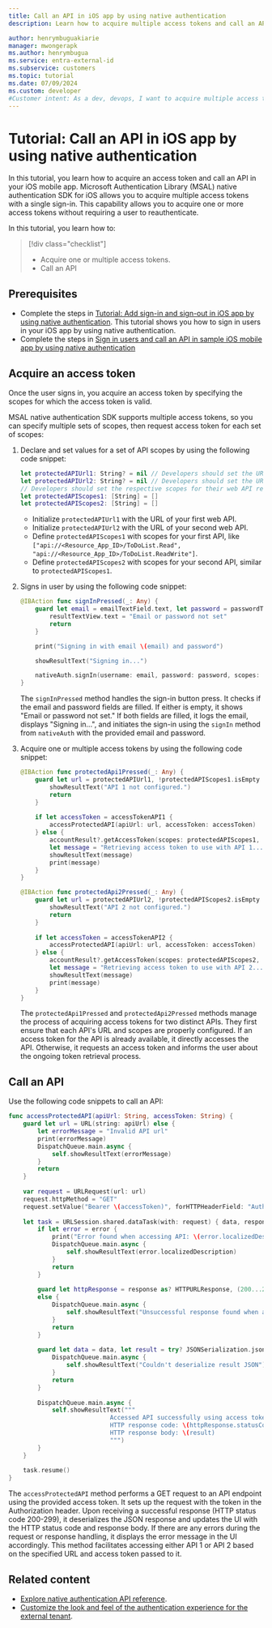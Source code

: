 ```yaml
---
title: Call an API in iOS app by using native authentication
description: Learn how to acquire multiple access tokens and call an API in iOS app by using native authentication.

author: henrymbuguakiarie
manager: mwongerapk
ms.author: henrymbugua
ms.service: entra-external-id
ms.subservice: customers
ms.topic: tutorial
ms.date: 07/09/2024
ms.custom: developer
#Customer intent: As a dev, devops, I want to acquire multiple access tokens so that I call a web API in an iOS mobile app by using native authentication
---
```


# Tutorial: Call an API in iOS app by using native authentication

In this tutorial, you learn how to acquire an access token and call an API in your iOS mobile app. Microsoft Authentication Library (MSAL) native authentication SDK for iOS allows you to acquire multiple access tokens with a single sign-in. This capability allows you to acquire one or more access tokens without requiring a user to reauthenticate. 

In this tutorial, you learn how to: 

> [!div class="checklist"]
> 
> - Acquire one or multiple access tokens.
> - Call an API

## Prerequisites

- Complete the steps in [Tutorial: Add sign-in and sign-out in iOS app by using native authentication](tutorial-native-authentication-ios-sign-in-sign-out.md). This tutorial shows you how to sign in users in your iOS app by using native authentication.
- Complete the steps in [Sign in users and call an API in sample iOS mobile app by using native authentication](sample-native-authentication-ios-sample-app-call-web-api.md)

## Acquire an access token

Once the user signs in, you acquire an access token by specifying the scopes for which the access token is valid. 

MSAL native authentication SDK supports multiple access tokens, so you can specify multiple sets of scopes, then request access token for each set of scopes:

1. Declare and set values for a set of API scopes by using the following code snippet:

    ```swift
    let protectedAPIUrl1: String? = nil // Developers should set the URL of their first web API resource here
    let protectedAPIUrl2: String? = nil // Developers should set the URL of their second web API resource here
    // Developers should set the respective scopes for their web API resources here, for example: ["api://<Resource_App_ID>/ToDoList.Read", "api://<Resource_App_ID>/ToDoList.ReadWrite"]
    let protectedAPIScopes1: [String] = []
    let protectedAPIScopes2: [String] = []
    ```

    - Initialize `protectedAPIUrl1` with the URL of your first web API.
    - Initialize `protectedAPIUrl2` with the URL of your second web API.
    - Define `protectedAPIScopes1` with scopes for your first API, like `["api://<Resource_App_ID>/ToDoList.Read", "api://<Resource_App_ID>/ToDoList.ReadWrite"]`.
    - Define `protectedAPIScopes2` with scopes for your second API, similar to `protectedAPIScopes1`.
    

1. Signs in user by using the following code snippet:

    ```swift
    @IBAction func signInPressed(_: Any) {
        guard let email = emailTextField.text, let password = passwordTextField.text else {
            resultTextView.text = "Email or password not set"
            return
        }

        print("Signing in with email \(email) and password")

        showResultText("Signing in...")

        nativeAuth.signIn(username: email, password: password, scopes: [], delegate: self)
    }
    ```

    The `signInPressed` method handles the sign-in button press. It checks if the email and password fields are filled. If either is empty, it shows "Email or password not set." If both fields are filled, it logs the email, displays "Signing in...", and initiates the sign-in using the `signIn` method from `nativeAuth` with the provided email and password.

1. Acquire one or multiple access tokens by using the following code snippet:

    ```swift
    @IBAction func protectedApi1Pressed(_: Any) {
        guard let url = protectedAPIUrl1, !protectedAPIScopes1.isEmpty else {
            showResultText("API 1 not configured.")
            return
        }
        
        if let accessToken = accessTokenAPI1 {
            accessProtectedAPI(apiUrl: url, accessToken: accessToken)
        } else {
            accountResult?.getAccessToken(scopes: protectedAPIScopes1, delegate: self)
            let message = "Retrieving access token to use with API 1..."
            showResultText(message)
            print(message)
        }
    }
    
    @IBAction func protectedApi2Pressed(_: Any) {
        guard let url = protectedAPIUrl2, !protectedAPIScopes2.isEmpty else {
            showResultText("API 2 not configured.")
            return
        }
        
        if let accessToken = accessTokenAPI2 {
            accessProtectedAPI(apiUrl: url, accessToken: accessToken)
        } else {
            accountResult?.getAccessToken(scopes: protectedAPIScopes2, delegate: self)
            let message = "Retrieving access token to use with API 2..."
            showResultText(message)
            print(message)
        }
    }
    ```

    The `protectedApi1Pressed` and `protectedApi2Pressed` methods manage the process of acquiring access tokens for two distinct APIs. They first ensure that each API's URL and scopes are properly configured. If an access token for the API is already available, it directly accesses the API. Otherwise, it requests an access token and informs the user about the ongoing token retrieval process.
    

## Call an API

Use the following code snippets to call an API:

```swift
func accessProtectedAPI(apiUrl: String, accessToken: String) {
    guard let url = URL(string: apiUrl) else {
        let errorMessage = "Invalid API url"
        print(errorMessage)
        DispatchQueue.main.async {
            self.showResultText(errorMessage)
        }
        return
    }
    
    var request = URLRequest(url: url)
    request.httpMethod = "GET"
    request.setValue("Bearer \(accessToken)", forHTTPHeaderField: "Authorization")
    
    let task = URLSession.shared.dataTask(with: request) { data, response, error in
        if let error = error {
            print("Error found when accessing API: \(error.localizedDescription)")
            DispatchQueue.main.async {
                self.showResultText(error.localizedDescription)
            }
            return
        }
        
        guard let httpResponse = response as? HTTPURLResponse, (200...299).contains(httpResponse.statusCode)
        else {
            DispatchQueue.main.async {
                self.showResultText("Unsuccessful response found when accessing the API")
            }
            return
        }
        
        guard let data = data, let result = try? JSONSerialization.jsonObject(with: data, options: []) else {
            DispatchQueue.main.async {
                self.showResultText("Couldn't deserialize result JSON")
            }
            return
        }
        
        DispatchQueue.main.async {
            self.showResultText("""
                            Accessed API successfully using access token.
                            HTTP response code: \(httpResponse.statusCode)
                            HTTP response body: \(result)
                            """)
        }
    }
    
    task.resume()
}
```

The `accessProtectedAPI` method performs a GET request to an API endpoint using the provided access token. It sets up the request with the token in the Authorization header. Upon receiving a successful response (HTTP status code 200-299), it deserializes the JSON response and updates the UI with the HTTP status code and response body. If there are any errors during the request or response handling, it displays the error message in the UI accordingly. This method facilitates accessing either API 1 or API 2 based on the specified URL and access token passed to it.

## Related content

- [Explore native authentication API reference](/entra/identity-platform/reference-native-authentication-api?toc=/entra/external-id/toc.json&bc=/entra/external-id/breadcrumb/toc.json).
- [Customize the look and feel of the authentication experience for the external tenant](concept-branding-customers.md).
